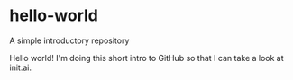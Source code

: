 # hello-world
A simple introductory repository

Hello world! I'm doing this short intro to GitHub
so that I can take a look at init.ai.
